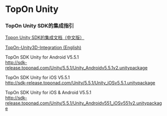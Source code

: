 # TopOn Unity

<h3>TopOn Unity SDK的集成指引</h3>

[Topon Unity SDK的集成文档（中文版）](doc/TopOn-Unity3D集成指南.md)<br>

[TopOn-Unity3D-Integration (English)](doc/TopOn-Unity3D-Integration.md)<br>


TopOn SDK Unity for Android V5.5.1  <br>
http://sdk-release.toponad.com/Unity/5.5.1/Unity_Androidv5.5.1v2.unitypackage <br>

TopOn SDK Unity for iOS  V5.5.1  <br>
http://sdk-release.toponad.com/Unity/5.5.1/Unity_iOSv5.5.1.unitypackage <br>

TopOn SDK Unity for iOS & Android  V5.5.1  <br>
http://sdk-release.toponad.com/Unity/5.5.1/Unity_Androidv551_iOSv551v2.unitypackage <br>
